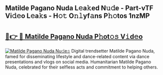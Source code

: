 ## Matilde Pagano Nuda L𝚎a𝚔ed N𝚞𝚍e - Part-vTF Vi𝚍𝚎o L𝚎a𝚔s - H𝚘𝚝 O𝚗𝚕yf𝚊ns P𝚑𝚘tos 1nzMP

# <h2><a href="http://kf2mml.oniu.top/?m=Matilde+Pagano+Nuda">🔗👉 🔴 Matilde Pagano Nuda P𝚑ot𝚘𝚜 V𝚒d𝚎o</a></h2>

[![Matilde Pagano Nuda Nu𝚍e𝚜](https://i.imgur.com/0qMVB7G.gif)](http://kf2mml.oniu.top/?m=Matilde+Pagano+Nuda)
Digital trendsetter Matilde Pagano Nuda, famed for disseminating lifestyle and dance-related content via dance presentations and vlogs on social media. Humanitarian Matilde Pagano Nuda, celebrated for their selfless acts and commitment to helping others.  
